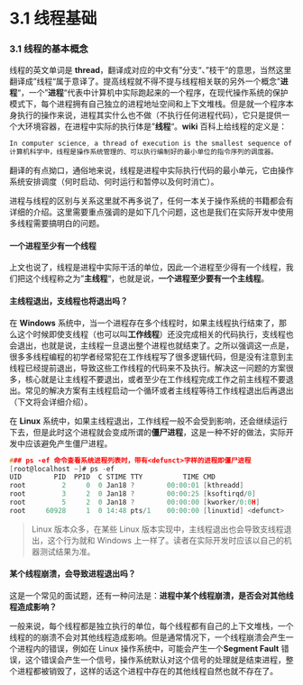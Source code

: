# 3.1 线程基础

### 3.1 线程的基本概念

线程的英文单词是 **thread**，翻译成对应的中文有”分支“、”枝干“的意思，当然这里翻译成”线程“属于意译了。提高线程就不得不提与线程相关联的另外一个概念”**进程**“，一个”**进程**“代表中计算机中实际跑起来的一个程序，在现代操作系统的保护模式下，每个进程拥有自己独立的进程地址空间和上下文堆栈。但是就一个程序本身执行的操作来说，进程其实什么也不做（不执行任何进程代码），它只是提供一个大环境容器，在进程中实际的执行体是”**线程**“。**wiki** 百科上给线程的定义是：

```c
In computer science, a thread of execution is the smallest sequence of programmed instructions that can be managed independently by a scheduler, which is typically a part of the operating system.
计算机科学中，线程是操作系统管理的、可以执行编制好的最小单位的指令序列的调度器。
```

翻译的有点拗口，通俗地来说，线程是进程中实际执行代码的最小单元，它由操作系统安排调度（何时启动、何时运行和暂停以及何时消亡）。

进程与线程的区别与关系这里就不再多说了，任何一本关于操作系统的书籍都会有详细的介绍。这里需要重点强调的是如下几个问题，这也是我们在实际开发中使用多线程需要搞明白的问题。

#### 一个进程至少有一个线程

上文也说了，线程是进程中实际干活的单位，因此一个进程至少得有一个线程，我们把这个线程称之为”**主线程**“，也就是说，**一个进程至少要有一个主线程**。

#### 主线程退出，支线程也将退出吗？

在 **Windows** 系统中，当一个进程存在多个线程时，如果主线程执行结束了，那么这个时候即使支线程（也可以叫**工作线程**）还没完成相关的代码执行，支线程也会退出，也就是说，主线程一旦退出整个进程也就结束了。之所以强调这一点是，很多多线程编程的初学者经常犯在工作线程写了很多逻辑代码，但是没有注意到主线程已经提前退出，导致这些工作线程的代码来不及执行。解决这一问题的方案很多，核心就是让主线程不要退出，或者至少在工作线程完成工作之前主线程不要退出。常见的解决方案有主线程启动一个循环或者主线程等待工作线程退出后再退出（下文将会详细介绍）。

在 **Linux** 系统中，如果主线程退出，工作线程一般不会受到影响，还会继续运行下去，但是此时这个进程就会变成所谓的**僵尸进程**，这是一种不好的做法，实际开发中应该避免产生僵尸进程。

```c
### ps -ef 命令查看系统进程列表时，带有<defunct>字样的进程即僵尸进程
[root@localhost ~]# ps -ef
UID        PID  PPID  C STIME TTY          TIME CMD
root         2     0  0 Jan18 ?        00:00:01 [kthreadd]
root         3     2  0 Jan18 ?        00:00:25 [ksoftirqd/0]
root         5     2  0 Jan18 ?        00:00:00 [kworker/0:0H]
root     60928     1  0 14:48 pts/1    00:00:00 [linuxtid] <defunct>
```

> Linux 版本众多，在某些 Linux 版本实现中，主线程退出也会导致支线程退出，这个行为就和 Windows 上一样了。读者在实际开发时应该以自己的机器测试结果为准。

#### 某个线程崩溃，会导致进程退出吗？

这是一个常见的面试题，还有一种问法是：**进程中某个线程崩溃，是否会对其他线程造成影响？**

一般来说，每个线程都是独立执行的单位，每个线程都有自己的上下文堆栈，一个线程的的崩溃不会对其他线程造成影响。但是通常情况下，一个线程崩溃会产生一个进程内的错误，例如在 Linux 操作系统中，可能会产生一个**Segment Fault** 错误，这个错误会产生一个信号，操作系统默认对这个信号的处理就是结束进程，整个进程都被销毁了，这样的话这个进程中存在的其他线程自然也就不存在了。